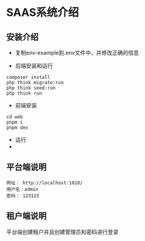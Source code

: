 # SAAS系统介绍
## 安装介绍
- 复制env-example到.env文件中，并修改正确的信息

- 后端安装和运行
```shell
composer install
php think migrate:run
php think seed:run
php think run 
```

- 前端安装
```shell
cd web
pnpm i
pnpm dev
```

- 运行
- 

## 平台端说明
```
网址： http://localhost:1818/
用户名：admin
密码： 123123
```
## 租户端说明
平台端创建租户并且创建管理员和密码进行登录

